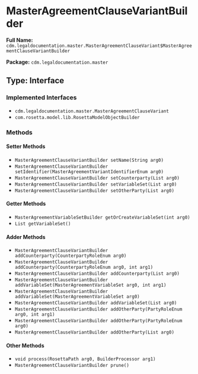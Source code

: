 # MasterAgreementClauseVariantBuilder

**Full Name:** `cdm.legaldocumentation.master.MasterAgreementClauseVariant$MasterAgreementClauseVariantBuilder`

**Package:** `cdm.legaldocumentation.master`

## Type: Interface

### Implemented Interfaces

- `cdm.legaldocumentation.master.MasterAgreementClauseVariant`
- `com.rosetta.model.lib.RosettaModelObjectBuilder`

### Methods

#### Setter Methods

- `MasterAgreementClauseVariantBuilder setName(String arg0)`
- `MasterAgreementClauseVariantBuilder setIdentifier(MasterAgreementVariantIdentifierEnum arg0)`
- `MasterAgreementClauseVariantBuilder setCounterparty(List arg0)`
- `MasterAgreementClauseVariantBuilder setVariableSet(List arg0)`
- `MasterAgreementClauseVariantBuilder setOtherParty(List arg0)`

#### Getter Methods

- `MasterAgreementVariableSetBuilder getOrCreateVariableSet(int arg0)`
- `List getVariableSet()`

#### Adder Methods

- `MasterAgreementClauseVariantBuilder addCounterparty(CounterpartyRoleEnum arg0)`
- `MasterAgreementClauseVariantBuilder addCounterparty(CounterpartyRoleEnum arg0, int arg1)`
- `MasterAgreementClauseVariantBuilder addCounterparty(List arg0)`
- `MasterAgreementClauseVariantBuilder addVariableSet(MasterAgreementVariableSet arg0, int arg1)`
- `MasterAgreementClauseVariantBuilder addVariableSet(MasterAgreementVariableSet arg0)`
- `MasterAgreementClauseVariantBuilder addVariableSet(List arg0)`
- `MasterAgreementClauseVariantBuilder addOtherParty(PartyRoleEnum arg0, int arg1)`
- `MasterAgreementClauseVariantBuilder addOtherParty(PartyRoleEnum arg0)`
- `MasterAgreementClauseVariantBuilder addOtherParty(List arg0)`

#### Other Methods

- `void process(RosettaPath arg0, BuilderProcessor arg1)`
- `MasterAgreementClauseVariantBuilder prune()`

